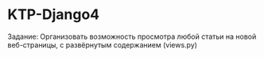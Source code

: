 # KTP-Django4

Задание: Организовать возможность просмотра любой статьи на новой веб-страницы, 
с развёрнутым содержанием (views.py)
